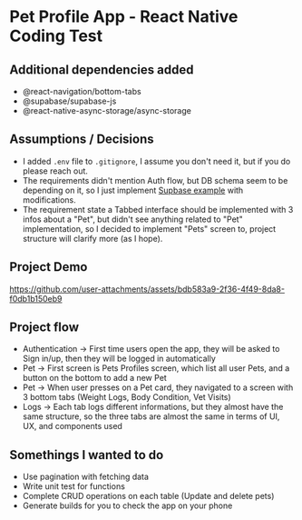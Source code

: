 # Pet Profile App - React Native Coding Test


## Additional dependencies added
- @react-navigation/bottom-tabs
- @supabase/supabase-js
- @react-native-async-storage/async-storage

## Assumptions / Decisions
- I added `.env` file to `.gitignore`, I assume you don't need it, but if you do please reach out.
- The requirements didn't mention Auth flow, but DB schema seem to be depending on it, so I just implement [Supbase example](https://supabase.com/docs/guides/getting-started/tutorials/with-expo-react-native?queryGroups=auth-store&auth-store=async-storage#set-up-a-login-component) with modifications.
- The requirement state a Tabbed interface should be implemented with 3 infos about a "Pet", but didn't see anything related to "Pet" implementation, so I decided to implement "Pets" screen to, project structure will clarify more (as I hope).

## Project Demo
https://github.com/user-attachments/assets/bdb583a9-2f36-4f49-8da8-f0db1b150eb9

## Project flow
- Authentication -> First time users open the app, they will be asked to Sign in/up, then they will be logged in automatically
- Pet -> First screen is Pets Profiles screen, which list all user Pets, and a button on the bottom to add a new Pet
- Pet -> When user presses on a Pet card, they navigated to a screen with 3 bottom tabs (Weight Logs, Body Condition, Vet Visits)
- Logs -> Each tab logs different informations, but they almost have the same structure, so the three tabs are almost the same in terms of UI, UX, and components used

## Somethings I wanted to do
- Use pagination with fetching data
- Write unit test for functions
- Complete CRUD operations on each table (Update and delete pets)
- Generate builds for you to check the app on your phone
